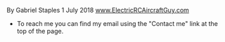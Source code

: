 By Gabriel Staples
1 July 2018
www.ElectricRCAircraftGuy.com
- To reach me you can find my email using the "Contact me" link at the top of the page.


